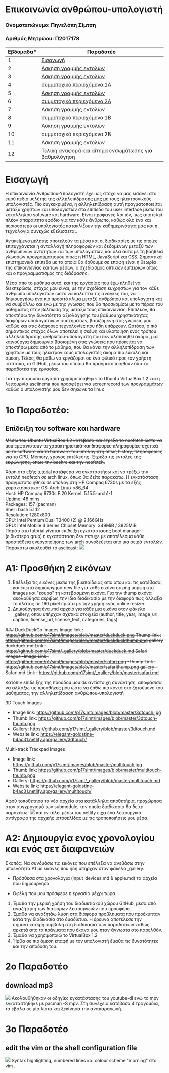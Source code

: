 
# Επικοινωνία ανθρώπου-υπολογιστή


### Ονοματεπώνυμο: Πηνελόπη Σίμτση 
### Αριθμός Μητρώου: Π2017178

| Εβδομάδα* | Παραδοτέο |
| --- | --- |
| 1 | [Εισαγωγή](#εισαγωγή) |
| 2 | [Άσκηση γραμμής εντολών](#1ο-παραδοτέο) |
| 3 | [Άσκηση γραμμής εντολών](#2ο-παραδοτέο) |
| 4 | [συμμετοχικό περιεχόμενο 1A](#α1-προσθήκη-2-εικόνων) |
| 5 | [Άσκηση γραμμής εντολών](#3ο-παραδοτέο) |
| 6 | [συμμετοχικό περιεχόμενο 2A](#a2-δημιουργία-ενος-χρονολογίου-και-ενός-σετ-διαφανειών) |
| 7 | Άσκηση γραμμής εντολών |
| 8 | συμμετοχικό περιεχόμενο 1B |
| 9 | Άσκηση γραμμής εντολών |
| 10 | συμμετοχικό περιεχόμενο 2B |
| 11 | Άσκηση γραμμής εντολών |
| 12 | Τελική αναφορά και αίτημα ενσωμάτωσης για βαθμολόγηση |


# Εισαγωγή

Η επικοινωνία Ανθρώπου-Υπολογιστή έχει ως στόχο να μας εισάγει στο ευρύ πεδίο μελέτης της αλληλεπίδρασής μας με τους ηλεκτρονικούς υπολογιστές. Πιο συγκεκριμένα, η αλληλεπίδραση αυτή πραγματοποιείται μεταξύ χρηστών και υπολογιστών στο επίπεδο του user interface μέσω του κατάλληλου software και hardware. Είναι προφανες λοιπόν, πως αποτελεί πλέον απαραιτητο εφόδιο για τον κάθε άνθρωπο, καθώς ολο ένα και περισσότερο οι υπολογιστές κατακλίζουν την καθημερινότητα μας και η τεχνολογία συνεχώς εξελισσεται.

Αντικείμενο μελέτης αποτελούν τα μέσα και οι διαδικασίες με τις οποίες επιτυγχάνεται η ανταλλαγή πληροφοριών και δεδομένων μεταξύ των ανθρώπινων οντοτήτων και των υπολογιστών, και όλα αυτά με τη βοήθεια γλωσσών προγραμματισμου όπως η HTML, JavaScript και CSS. Σημαντικά επιστημονικά επίπεδα με τα οποία θα έρθουμε σε επαφή είναι η θεωρία της επικοινωνίας και των μέσων, ο σχεδιασμός οπτικών εμπειριών όπως και ο προγραμματισμός της διάδρασης.

Μέσα απο το μαθημα αυτό, και της εργασίας που έχω κληθεί να διεκπερώσω, στόχος μου είναι, με την σχεδίαση ευχρηστων για τον κάθε άνθρωπο υπολογιστών ώστε να καλύπτει τις ανάγκες του, να δημιουργήσω ένα πιο προσιτό κλίμα μεταξύ ανθρώπου και υπολογιστή και να συμβάλλω και εγώ με της γνωσεις που θα προσκομίσω με το πέρας του μαθήματος στην βελτίωση της μεταξυ τους επικοινωνίας. Επιπλέον, θα αποκτήσω την δυνατότητα αξιολόγησης του βαθμού χρηστικότητας διαφόρων υπολογιστικών συστημάτων, βασιζόμενη στις γνώσεις μου καθώς και στις διάφορες τεχνολογίες που ήδη υπάρχουν. Ωστόσο, ο πιό σημαντικός στόχος όλων αποτελεί η σκέψη και υλοποίηση ενός τρόπου αλληλεπίδρασης ανθρώπου-υπολογιστή που δεν υλοποιηθεί ακόμα, μια καινούργια δημιουργία βασισμένη στις γνώσεις που προκειται να αποκτήσω μέσα από το μάθημα, που θα κάνει την αλληλεπίδραση των χρηστών με τους ηλεκτρονικούς υπολογιστές ακόμα πιο εύκολη και άμεση.
Τέλος, θα μάθω να εργάζομαι σε ένα φιλικό προς τον χρήστη ιστότοπο, το GitHub, μέσω του οποίου θα πραγματοποιηθούν όλα τα παραδοτέα της εργασίας.  

 Για την παρούσα εργασία χρησιμοποιήθηκε το Ubuntu VirtualBox 1.2 και η λειτουργία asciinema που προσφέρει για screenrecord των προγραμμάτων καθώς ο υπολογιστής μου δεν σηκώνε τα linux 

# 1ο Παραδοτέο: 
## Επίδειξη του software και hardware 
~~Μέσω του Ubuntu VirtualBox 1.2 κατέβασα και έτρεξα το neofetch ώστε να μου εμφανιστούν τα χαρακτηριστικά και διαφορες πληροφορίες σχετικά με το software και το hardware του υπολογιστή όπως history, πληροφορίες για το CPU, Memory, χρονος εκτέλεσης. Έτρεξα τις εντολές της εκφώνησης, οπως την bashrc και την neofetch.~~

Χάρη στο εξής [tutorial](https://www.youtube.com/watch?v=4PBqpX0_UOc) κατάφερα να εγκαταστήσω και να τρέξω την εντολή neofetch σε arch linux, όπως θα δείτε παρακατω. Η εγκατάσταση πραγματοποιήθηκε σε υπολογιστή HP Compaq 6730s με τα εξής χαρακτηριστικά:
OS: Arch Linux x86_64                                           
Host: HP Compaq 6730s F.20 
Kernel: 5.15.5-arch1-1                                                 
Uptime: 48 mins                                                           
Packages: 157 (pacman)                                                       
Shell: bash 5.1.12                                                             
Resolution: 1280x800                                                             
CPU: Intel Pentium Dual T3400 (2) @ 2.166GHz                                       
GPU: Intel Mobile 4 Series Chipset
Memory: 349MiB / 3825MiB   
Παρότι στο tutorial γίνεται επίδειξη εγκατάστασης boot manager (ειδικότερα grub) η εγκατάσταση δεν πέτυχε με αποτέλεσμα κάθε προσπάθεια ενεργοποίησης των arch συνοδεύεται απο μια σειρά εντολών.
Παρακάτω ακολουθεί το asciicast:
<a href="https://asciinema.org/a/tIxgWHxxj6OoBWHUTltbJa6kd" target="_blank"><img src="https://asciinema.org/a/tIxgWHxxj6OoBWHUTltbJa6kd.svg" /></a>

# Α1: Προσθήκη 2 εικόνων 
1) Επέλεξα τις εικόνες μέσω της βικιπαίδειας απο όπου και τις κατέβασα, και έπειτα δημιούργησα new file για κάθε εικόνα σε png μορφή στο images και "έσυρα" τη κατεβασμένη εικόνα. Για την thump εικόνα ακολούθησα ακριβως την ίδια διαδικασία με την διαφορά πως άλλαξα το πλάτος σε 160 pixel πρώτα με την χρήση ενός online resizer.
 2) Δημιούργησα ένα  .md αρχείο για κάθε μια εικόνα στον φάκελο _gallery, οπου υπήρχαν σχετικά στοιχεία (author, title,	year,	image_url,	caption,	license_url,	license_text, categories,	tags)

<strike>### DuckDuckGo 
Images
Image link : https://github.com/p17simt/images/blob/master/duckduck.png
Thump link : https://github.com/p17simt/images/blob/master/duckduckthump.png
gallery
duckduck.md Link : https://github.com/p17simt/_gallery/blob/master/duckduck.md
Safari
Images 
   -Image Link : https://github.com/p17simt/images/blob/master/safari.png
   -Thump Link : https://github.com/p17simt/images/blob/master/safarithump.png
gallery
   -Safari.md Link : https://github.com/p17simt/_gallery/blob/master/safari.md</strike>
   
Κατόπιν επίδειξης της προόδου μου σε αντίστοιχη συνάντηση, αποφάσισα να αλλάξω τις προσθήκες μου ώστε να έρθω πιο κοντά στο ζητούμενο του μαθήματος, την αλληλεπίδραση ανθρώπου-υπολογιστή

3D Touch
Images
- Image link: https://github.com/p17simt/images/blob/master/3dtouch.jpg
- Thumb link: https://github.com/p17simt/images/blob/master/3dtouch-thumb.png
- Gallery: https://github.com/p17simt/_gallery/blob/master/3dtouch.md
- Website link: https://elegant-goldstine-b4ac31.netlify.app/gallery/3dtouch/

Multi-track Trackpad
Images
- Image link: https://github.com/p17simt/images/blob/master/multitouch.jpg
- Thumb link: https://github.com/p17simt/images/blob/master/multitouch-thumb.png
- Gallery: https://github.com/p17simt/_gallery/blob/master/multitouch.md
- Website link: https://elegant-goldstine-b4ac31.netlify.app/gallery/multitouch/

Αφού τοποθέτησα τα νέα αρχεία στα κατάλληλα αποθετήρια, προχώρησα στον συγχρονισμό των submodule, την οποία διαδικασία θα δείτε παρακάτω:
<a href="https://asciinema.org/a/GOc7P5uhizBMqLCvEi9LdjkO8" target="_blank"><img src="https://asciinema.org/a/GOc7P5uhizBMqLCvEi9LdjkO8.svg" /></a>
και εν τέλει μέσω του netlify είχα ένα λειτουργικό αντίγραφο της αρχικής ιστοσελίδας με τις τροποποιήσεις μου μέσα.

# A2: Δημιουργία ενος χρονολογίου και ενός σετ διαφανειών
Σκοπός: Να συνδυάσω τις εικόνες που επέλεξα να ανεβάσω στην υποενότητα Α1 με εικόνες που ήδη υπήρχαν στον φάκελο _gallery.
- Πρόσθεσα στα χρονολόγια (input_devices.md & apple.md) τα αρχεία που δημιούργησα

   
- Οφέλη που μου πρόσφερε η εργασία μέχρι τώρα:
1. Έμαθα την μερική χρήση του διαδυκτιακού χώρου GitHub, μέσα από αναζήτηση των διαφόρων λειτουργειών που προσφέρει.
2. Έμαθα να αναζητάω λύση στα διάφορα προβληματα που προέκυπταν κατα την διαδικασία στο δυαδίκτυο. Η έρευνα αποτέλεσε την σημαντικοτερη συμβολή στη διαδικασια των παραδοτέων καθώς αρκετά απο τα πράγματα που έκανα μου ηταν άγνωστα στο παρελθόν.
3. Έμαθα να χρησιμοποιώ το VirtualBox 1.2 
4.  Ήρθα σε πιο άμεση επαφή με τον υπολογιστή έμαθα τις δυνατότητές και την απόδοση του.

# 2ο Παραδοτέο
## download mp3	
<a href="https://asciinema.org/a/n9lsPiXphhjDnudWyvutNekn5" target="_blank"><img src="https://asciinema.org/a/n9lsPiXphhjDnudWyvutNekn5.svg" /></a>
Ακολουθήθηκαν οι οδηγίες εγκατάστασης του youtube-dl ενώ το mpv εγκαταστήθηκε με pacman -S mpv. Στη συνέχεια κατέβασα 4 τραγούδια, τα έβαλα σε μία λίστα και ξεκίνησα την αναπαραγωγή.

# 3ο Παραδοτέο
## edit the vim or the shell configuration file	
<a href="https://asciinema.org/a/463290" target="_blank"><img src="https://asciinema.org/a/463290.svg" /></a>
Syntax highlighting, numbered lines και colour scheme "morning"  στο vim .
